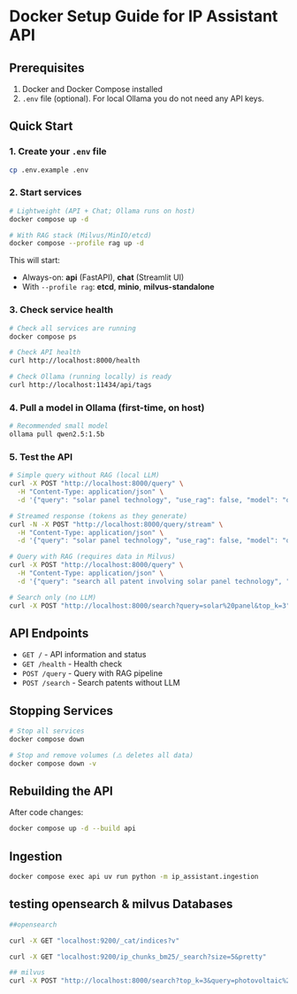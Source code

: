 # Docker Setup Guide for IP Assistant API

## Prerequisites

1. Docker and Docker Compose installed
2. `.env` file (optional). For local Ollama you do not need any API keys.

## Quick Start

### 1. Create your `.env` file

```bash
cp .env.example .env
```

### 2. Start services

```bash
# Lightweight (API + Chat; Ollama runs on host)
docker compose up -d

# With RAG stack (Milvus/MinIO/etcd)
docker compose --profile rag up -d
```

This will start:
- Always-on: **api** (FastAPI), **chat** (Streamlit UI)
- With `--profile rag`: **etcd**, **minio**, **milvus-standalone**

### 3. Check service health

```bash
# Check all services are running
docker compose ps

# Check API health
curl http://localhost:8000/health

# Check Ollama (running locally) is ready
curl http://localhost:11434/api/tags
```

### 4. Pull a model in Ollama (first-time, on host)

```bash
# Recommended small model
ollama pull qwen2.5:1.5b
```

### 5. Test the API

```bash
# Simple query without RAG (local LLM)
curl -X POST "http://localhost:8000/query" \
  -H "Content-Type: application/json" \
  -d '{"query": "solar panel technology", "use_rag": false, "model": "qwen2.5:1.5b"}'

# Streamed response (tokens as they generate)
curl -N -X POST "http://localhost:8000/query/stream" \
  -H "Content-Type: application/json" \
  -d '{"query": "solar panel technology", "use_rag": false, "model": "qwen2.5:1.5b"}'

# Query with RAG (requires data in Milvus)
curl -X POST "http://localhost:8000/query" \
  -H "Content-Type: application/json" \
  -d '{"query": "search all patent involving solar panel technology", "use_rag": true, "top_k": 5}'

# Search only (no LLM)
curl -X POST "http://localhost:8000/search?query=solar%20panel&top_k=3"
```

## API Endpoints

- `GET /` - API information and status
- `GET /health` - Health check
- `POST /query` - Query with RAG pipeline
- `POST /search` - Search patents without LLM

## Stopping Services

```bash
# Stop all services
docker compose down

# Stop and remove volumes (⚠️ deletes all data)
docker compose down -v
```

## Rebuilding the API

After code changes:

```bash
docker compose up -d --build api
```

## Ingestion
```bash
docker compose exec api uv run python -m ip_assistant.ingestion
```

## testing opensearch & milvus Databases

```bash
##opensearch

curl -X GET "localhost:9200/_cat/indices?v"

curl -X GET "localhost:9200/ip_chunks_bm25/_search?size=5&pretty"

## milvus
curl -X POST "http://localhost:8000/search?top_k=3&query=photovoltaic%20solar%20panels"
```